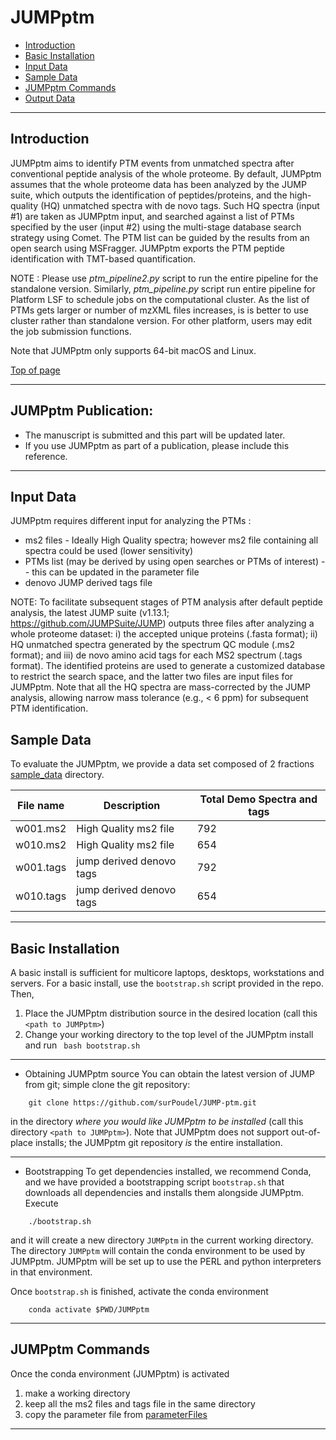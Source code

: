 # JUMPptm #

 * [Introduction](#introduction)
 * [Basic Installation](#basic-installation)
 * [Input Data](#input-data)
 * [Sample Data](#sample-data)
 * [JUMPptm Commands](#jumpptm-commands)
 * [Output Data](#output-data)

---

## Introduction ##

JUMPptm aims to identify PTM events from unmatched spectra after conventional peptide analysis of the whole proteome. By default, JUMPptm assumes that the whole proteome data has been analyzed by the JUMP suite, which outputs the identification of peptides/proteins, and the high-quality (HQ) unmatched spectra with de novo tags. Such HQ spectra (input #1) are taken as JUMPptm input, and searched against a list of PTMs specified by the user (input #2) using the multi-stage database search strategy using Comet. The PTM list can be guided by the results from an open search using MSFragger. JUMPptm exports the PTM peptide identification with TMT-based quantification.


NOTE : Please use *ptm_pipeline2.py* script to run the entire pipeline for the standalone version. Similarly, *ptm_pipeline.py* script run entire pipeline for Platform LSF to schedule jobs on the computational cluster. As the list of PTMs gets larger or number of mzXML files increases, is is better to use cluster rather than standalone version. For other platform, users may edit the job submission functions.

Note that JUMPptm only supports 64-bit macOS and Linux.



[Top of page](#JUMPptm)


----
## JUMPptm Publication:
  * The manuscript is submitted and this part will be updated later.
  * If you use JUMPptm as part of a publication, please include this reference.

---

## Input Data ##

JUMPptm requires different input for analyzing the PTMs :
 - ms2 files - Ideally High Quality spectra; however ms2 file containing all spectra could be used (lower sensitivity) 
 - PTMs list (may be derived by using open searches or PTMs of interest) -- this can be updated in the parameter file
 - denovo JUMP derived tags file 
 
 
NOTE: To facilitate subsequent stages of PTM analysis after default peptide analysis, the latest JUMP suite (v1.13.1; https://github.com/JUMPSuite/JUMP) outputs three files after analyzing a whole proteome dataset: i) the accepted unique proteins (.fasta format); ii) HQ unmatched spectra generated by the spectrum QC module (.ms2 format); and iii) de novo amino acid tags for each MS2 spectrum (.tags format). The identified proteins are used to generate a customized database to restrict the search space, and the latter two files are input files for JUMPptm. Note that all the HQ spectra are mass-corrected by the JUMP analysis, allowing narrow mass tolerance (e.g., < 6 ppm) for subsequent PTM identification.

## Sample Data ##
 To evaluate the JUMPptm, we provide a data set composed of 2 fractions [sample_data](./sample_data) directory.

| File name  | Description | Total Demo Spectra and tags |
| ------------- | ------------- | ------------- |
| w001.ms2 | High Quality ms2 file | 792 |
| w010.ms2 | High Quality ms2 file | 654 |
| w001.tags | jump derived denovo tags | 792 |
| w010.tags | jump derived denovo tags | 654 |

----

## Basic Installation ##
A basic install is sufficient for multicore laptops, desktops,
workstations and servers.  For a basic install, use the `bootstrap.sh`
script provided in the repo.  Then, 

1. Place the JUMPptm distribution source in the desired location (call
this `<path to JUMPptm>`)
2. Change your working directory to the top level of the JUMPptm install
and run ` bash bootstrap.sh`

----

  * Obtaining JUMPptm source 
You can obtain the latest version of JUMP from git; simple clone the
git repository:

```
    git clone https://github.com/surPoudel/JUMP-ptm.git
```

in the directory _where you would like JUMPptm to be installed_ (call this directory `<path to JUMPptm>`).  Note
that JUMPptm does not support out-of-place installs; the JUMPptm git
repository _is_ the entire installation.  

----

  * Bootstrapping 
To get dependencies installed, we recommend Conda, and we have
provided a bootstrapping script `bootstrap.sh` that downloads all
dependencies and installs them alongside JUMPptm.  Execute

```
    ./bootstrap.sh
```

and it will create a new directory `JUMPptm` in the current working
directory.  The directory `JUMPptm` will contain the conda
environment to be used by JUMPptm.  JUMPptm will be set up to use the PERL
and python interpreters in that environment.

Once `bootstrap.sh` is finished, activate the conda environment


```
    conda activate $PWD/JUMPptm
```


----

## JUMPptm Commands ##

Once the conda environment (JUMPptm) is activated
1. make a working directory
2. keep all the ms2 files and tags file in the same directory
3. copy the parameter file from [parameterFiles](./parameterFiles)

----
